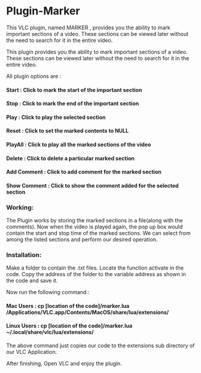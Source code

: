 # Plugin-Marker

This VLC plugin, named MARKER , provides you the ability to mark important sections of a video. These sections can be viewed later without the need to search for it in the entire video.

This plugin provides you the ability to mark important sections of a video. These sections can be viewed later without the need to search for it in the entire video.

All plugin options are :

#### Start   	 : Click to mark the start of the important section

#### Stop    	 : Click to mark the end of the important section

#### Play    	 : Click to play the selected section

#### Reset   	 : Click to set the marked contents to NULL

#### PlayAll 	 : Click to play all the marked sections of the video

#### Delete  	 : Click to delete a particular marked section

#### Add Comment  : Click to add comment for the marked section

#### Show Comment : Click to show the comment added for the selected section

### Working:

The Plugin works by storing the marked sections in a file(along with the comments). Now when the video is played again, the pop up box would contain the start and stop time of the marked sections. We can select from among the listed sections and perform our desired operation.

### Installation:

Make a folder to contain the .txt files. Locate the function activate in the code. Copy the address of the folder to the variable address as shown in the code and save it. 

Now run the following command :

#### Mac Users : cp [location of the code]/marker.lua  /Applications/VLC.app/Contents/MacOS/share/lua/extensions/

#### Linux Users : cp [location of the code]/marker.lua ~/.local/share/vlc/lua/extensions/

The above command just copies our code to the extensions sub directory of our VLC Application.

After finishing, Open VLC and enjoy the plugin.
